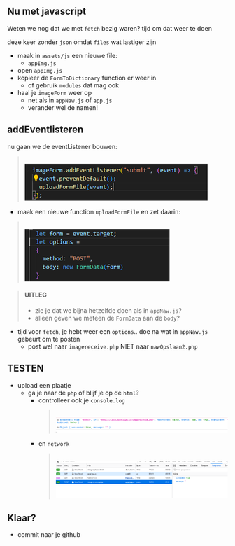 

## Nu met javascript

Weten we nog dat we met `fetch` bezig waren?
tijd om dat weer te doen

deze keer zonder `json` omdat `files` wat lastiger zijn

- maak in `assets/js` een nieuwe file:
    - `appImg.js`
- open `appImg.js`
- kopieer de `FormToDictionary` function er weer in
    - of gebruik `modules` dat mag ook
- haal je `imageForm` weer op
    - net als in `appNaw.js` of `app.js`
    - verander wel de namen!

## addEventlisteren

nu gaan we de eventListener bouwen:
> </br>![](img/eventlistener.PNG)

- maak een nieuwe function `uploadFormFile` en zet daarin:
> </br>![](img/postform.PNG)

> #### UITLEG
> - zie je dat we bijna hetzelfde doen als in `appNaw.js`?
> - alleen geven we meteen de `FormData` aan de `body`?

- tijd voor `fetch`, je hebt weer een `options`.. doe na wat in `appNaw.js` gebeurt om te posten
    - post wel naar `imagereceive.php` NIET naar `nawOpslaan2.php`

## TESTEN
    
- upload een plaatje
    - ga je naar de `php` of blijf je op de `html`?
        - controlleer ook je `console.log` 
            > </br>![](img/consolelog.PNG)
        - en `network`
            > </br>![](img/network.PNG)

        
 ## Klaar?
- commit naar je github
